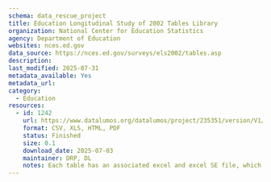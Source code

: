 ```yaml
---
schema: data_rescue_project 
title: Education Longitudinal Study of 2002 Tables Library
organization: National Center for Education Statistics
agency: Department of Education
websites: nces.ed.gov
data_source: https://nces.ed.gov/surveys/els2002/tables.asp
description: 
last_modified: 2025-07-31
metadata_available: Yes
metadata_url: 
category:
  - Education 
resources:
  - id: 1242
    url: https://www.datalumos.org/datalumos/project/235351/version/V1/view
    format: CSV, XLS, HTML, PDF
    status: Finished
    size: 0.1
    download_date: 2025-07-03
    maintainer: DRP, DL
    notes: Each table has an associated excel and excel SE file, which are grouped together in a folder in the dataset (one folder per table).In the root folder, there is a catalog csv that provides a crosswalk between the folder names and file names and the original table titles.In addition to the tables, this project contains (1) codebooks for ELS generated in NCES datalabs and found in the NCES resource library, (2) questionnaires for ELS downloaded from the study website and (3) documentation and user manuals related to ELS found in the NCES resource library.
---
```

